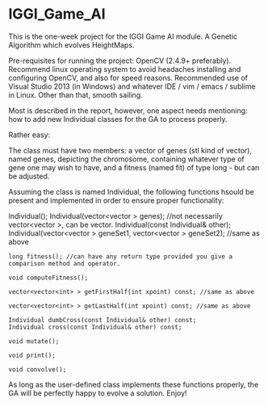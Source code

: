 # IGGI_Game_AI

This is the one-week project for the IGGI Game AI module. A Genetic Algorithm which evolves HeightMaps.

Pre-requisites for running the project:
	OpenCV (2.4.9+ preferably).
	Recommend linux operating system to avoid headaches installing and configuring OpenCV, and also for speed reasons.
	Recommended use of Visual Studio 2013 (in Windows) and whatever IDE / vim / emacs / sublime in Linux.
	Other than that, smooth sailing.

Most is described in the report, however, one aspect needs mentioning: how to add new Individual classes for the GA to process properly.

Rather easy:

The class must have two members: a vector of genes (stl kind of vector), named genes, depicting the chromosome, containing whatever type of gene one may wish to have, and a fitness (named fit) of type long - but can be adjusted.

Assuming the class is named Individual, the following functions hsould be present and implemented in order to ensure proper functionality:

  Individual();
	Individual(vector<vector<int> > genes); //not necessarily vector<vector<int> >, can be vector<anything>.
	Individual(const Individual& other);
	Individual(vector<vector<int> > geneSet1, vector<vector<int> > geneSet2); //same as above

	long fitness(); //can have any return type provided you give a comparison method and operator.

	void computeFitness();

	vector<vector<int> > getFirstHalf(int xpoint) const; //same as above

	vector<vector<int> > getLastHalf(int xpoint) const; //same as above

	Individual dumbCross(const Individual& other) const;
	Individual cross(const Individual& other) const;

	void mutate();

	void print();

	void convolve();
	
As long as the user-defined class implements these functions properly, the GA will be perfectly happy to evolve a solution.
Enjoy!
